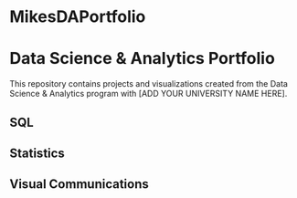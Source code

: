 # MikesDAPortfolio 
# Data Science & Analytics Portfolio
This repository contains projects and visualizations created from the Data
Science & Analytics program with [ADD YOUR UNIVERSITY NAME HERE].
## SQL
## Statistics
## Visual Communications
